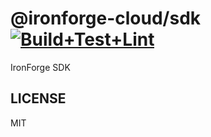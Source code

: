 # @ironforge-cloud/sdk [![Build+Test+Lint](https://github.com/ironforge-cloud/sdk/actions/workflows/build-test-lint.yml/badge.svg)](https://github.com/ironforge-cloud/sdk/actions/workflows/build-test-lint.yml)

IronForge SDK

## LICENSE

MIT

